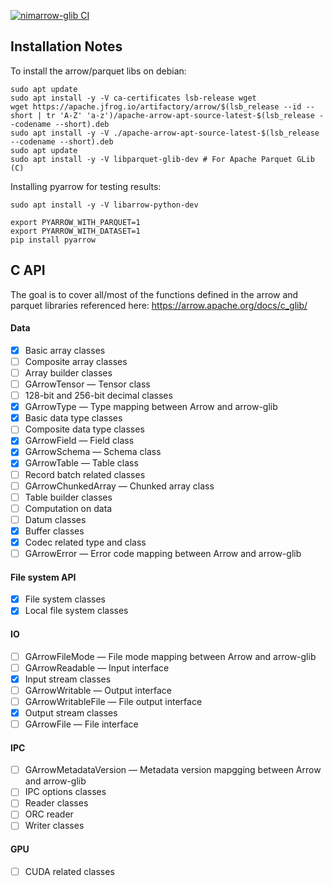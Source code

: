 [![nimarrow-glib CI](https://github.com/emef/nimarrow_glib/actions/workflows/ci.yml/badge.svg)](https://github.com/emef/nimarrow_glib/actions/workflows/ci.yml)

## Installation Notes
To install the arrow/parquet libs on debian:

```
sudo apt update
sudo apt install -y -V ca-certificates lsb-release wget
wget https://apache.jfrog.io/artifactory/arrow/$(lsb_release --id --short | tr 'A-Z' 'a-z')/apache-arrow-apt-source-latest-$(lsb_release --codename --short).deb
sudo apt install -y -V ./apache-arrow-apt-source-latest-$(lsb_release --codename --short).deb
sudo apt update
sudo apt install -y -V libparquet-glib-dev # For Apache Parquet GLib (C)
```

Installing pyarrow for testing results:

```
sudo apt install -y -V libarrow-python-dev

export PYARROW_WITH_PARQUET=1
export PYARROW_WITH_DATASET=1
pip install pyarrow
```

## C API
The goal is to cover all/most of the functions defined in the arrow
and parquet libraries referenced here: https://arrow.apache.org/docs/c_glib/

#### Data

- [x] Basic array classes
- [ ] Composite array classes
- [ ] Array builder classes
- [ ] GArrowTensor — Tensor class
- [ ] 128-bit and 256-bit decimal classes
- [x] GArrowType — Type mapping between Arrow and arrow-glib
- [x] Basic data type classes
- [ ] Composite data type classes
- [x] GArrowField — Field class
- [x] GArrowSchema — Schema class
- [x] GArrowTable — Table class
- [ ] Record batch related classes
- [ ] GArrowChunkedArray — Chunked array class
- [ ] Table builder classes
- [ ] Computation on data
- [ ] Datum classes
- [x] Buffer classes
- [x] Codec related type and class
- [ ] GArrowError — Error code mapping between Arrow and arrow-glib

#### File system API

- [x] File system classes
- [x] Local file system classes

#### IO

- [ ] GArrowFileMode — File mode mapping between Arrow and arrow-glib
- [ ] GArrowReadable — Input interface
- [x] Input stream classes
- [ ] GArrowWritable — Output interface
- [ ] GArrowWritableFile — File output interface
- [x] Output stream classes
- [ ] GArrowFile — File interface

#### IPC

- [ ] GArrowMetadataVersion — Metadata version mapgging between Arrow and arrow-glib
- [ ] IPC options classes
- [ ] Reader classes
- [ ] ORC reader
- [ ] Writer classes

#### GPU

- [ ] CUDA related classes